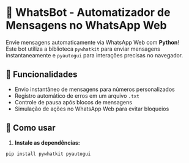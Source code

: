 # 🤖 WhatsBot - Automatizador de Mensagens no WhatsApp Web

Envie mensagens automaticamente via WhatsApp Web com **Python**!  
Este bot utiliza a biblioteca `pywhatkit` para enviar mensagens instantaneamente e `pyautogui` para interações precisas no navegador.

## 📌 Funcionalidades

- Envio instantâneo de mensagens para números personalizados
- Registro automático de erros em um arquivo `.txt`
- Controle de pausa após blocos de mensagens
- Simulação de ações no WhatsApp Web para evitar bloqueios

## 🚀 Como usar

1. **Instale as dependências:**

```bash
pip install pywhatkit pyautogui
